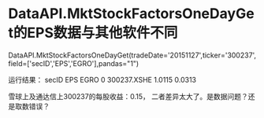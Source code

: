 #  DataAPI.MktStockFactorsOneDayGet的EPS数据与其他软件不同

  DataAPI.MktStockFactorsOneDayGet(tradeDate='20151127',ticker='300237',field=['secID','EPS','EGRO'],pandas="1")
  
  运行结果：
  secID         EPS      EGRO
0  300237.XSHE  1.0115  0.0313

雪球上及通达信上300237的每股收益：0.15，
二者差异太大了。是数据问题？还是取数错误？